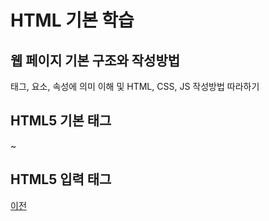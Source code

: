 # HTML 기본 학습

## 웹 페이지 기본 구조와 작성방법
태그, 요소, 속성에 의미 이해 및 HTML, CSS, JS 작성방법 따라하기

## HTML5 기본 태그
~

## HTML5 입력 태그

[이전](https://github.com/hugoMGSung/StudyHtml)

